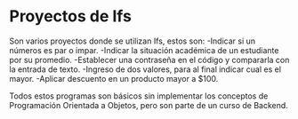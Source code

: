 <h1>Proyectos de Ifs</h1>

Son varios proyectos donde se utilizan Ifs, estos son:
-Indicar si un números es par o impar.
-Indicar la situación académica de un estudiante por su promedio.
-Establecer una contraseña en el código y compararla con la entrada de texto.
-Ingreso de dos valores, para al final indicar cual es el mayor.
-Aplicar descuento en un producto mayor a $100.

Todos estos programas son básicos sin implementar los conceptos de Programación Orientada a Objetos, pero son parte de un curso de Backend.
